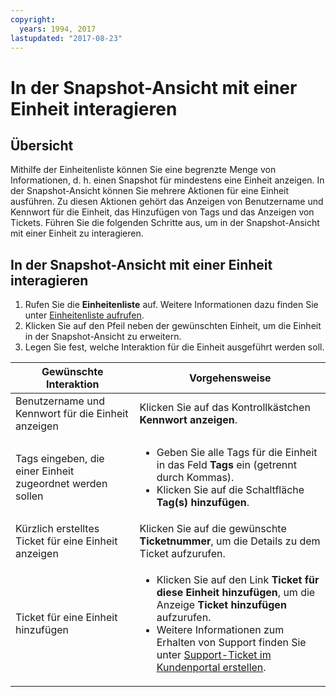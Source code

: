 ```yaml
---
copyright:
  years: 1994, 2017
lastupdated: "2017-08-23"
---
```


# In der Snapshot-Ansicht mit einer Einheit interagieren

## Übersicht

Mithilfe der Einheitenliste können Sie eine begrenzte Menge von Informationen, d. h. einen Snapshot für mindestens eine Einheit anzeigen. In der Snapshot-Ansicht können Sie mehrere Aktionen für eine Einheit ausführen. Zu diesen Aktionen gehört das Anzeigen von Benutzername und Kennwort für die Einheit, das Hinzufügen von Tags und das Anzeigen von Tickets. Führen Sie die folgenden Schritte aus, um in der Snapshot-Ansicht mit einer Einheit zu interagieren.

## In der Snapshot-Ansicht mit einer Einheit interagieren

1. Rufen Sie die **Einheitenliste** auf. Weitere Informationen dazu finden Sie unter [Einheitenliste aufrufen](vsi_managing.html).
2. Klicken Sie auf den Pfeil neben der gewünschten Einheit, um die Einheit in der Snapshot-Ansicht zu erweitern.
3. Legen Sie fest, welche Interaktion für die Einheit ausgeführt werden soll.

|Gewünschte Interaktion|Vorgehensweise|
|---|---|
|Benutzername und Kennwort für die Einheit anzeigen|Klicken Sie auf das Kontrollkästchen **Kennwort anzeigen**.|
|Tags eingeben, die einer Einheit zugeordnet werden sollen|<ul><li>Geben Sie alle Tags für die Einheit in das Feld **Tags** ein (getrennt durch Kommas).</li><li>Klicken Sie auf die Schaltfläche **Tag(s) hinzufügen**.</li></ul>|
|Kürzlich erstelltes Ticket für eine Einheit anzeigen|Klicken Sie auf die gewünschte **Ticketnummer**, um die Details zu dem Ticket aufzurufen.|
|Ticket für eine Einheit hinzufügen|<ul><li>Klicken Sie auf den Link **Ticket für diese Einheit hinzufügen**, um die Anzeige **Ticket hinzufügen** aufzurufen.</li><li>Weitere Informationen zum Erhalten von Support finden Sie unter [Support-Ticket im Kundenportal erstellen](/docs/customer-portal/cpsupport.html).</li></ul>|
